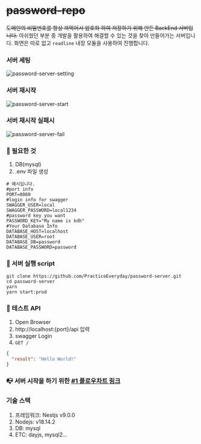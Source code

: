 # ~~password-repo~~
~~도메인의 비밀번호를 항상 까먹어서 암호화 하여 저장하기 위해 만든 BackEnd 서버입니다.~~
아쉬웠던 부분 중 개발을 활용하여 해결할 수 있는 것을 찾아 만들어가는 서버입니다.
화면은 따로 없고 `readline` 내장 모듈을 사용하여 진행합니다.

### 서버 세팅

![password-server-setting](https://github.com/PracticeEveryday/password-server/assets/115522392/1487d886-8065-4c2c-9e5c-a22bfaaf032a)


### 서버 재시작
![password-server-start](https://github.com/PracticeEveryday/password-server/assets/115522392/7b585245-e98e-4974-9c02-12999e189770)

### 서버 재시작 실패시
![password-server-fail](https://github.com/PracticeEveryday/password-server/assets/115522392/4ec12942-f61c-49cf-990f-785c0e0e600c)


### 📰 필요한 것

1. DB(mysql)
2. .env 파일 생성

```dotenv
# 예시입니다.
#port info
PORT=8080
#login info for swagger
SWAGGER_USER=local
SWAGGER_PASSWORD=local1234
#password key you want
PASSWORD_KEY="My name is kdh"
#Your Database Info
DATABASE_HOST=localhost
DATABASE_USER=root
DATABASE_DB=password
DATABASE_PASSWORD=password
```

### 🏃 서버 실행 script
```shell
git clone https://github.com/PracticeEveryday/password-server.git
cd password-server
yarn
yarn start:prod
```

### 🙏 테스트 API
1. Open Browser
2. http://localhost:{port}/api 입력
3. swagger Login
4. `GET /`
```json
{
  "result": "Hello World!"
}
```

### 📭 서버 시작을 하기 위한 [#1 플로우차트 링크](https://github.com/PracticeEveryday/password-server/issues/1)

### 기술 스택
1. 프레임워크: Nestjs v9.0.0
2. Nodejs: v18.14.2
3. DB: mysql
4. ETC: dayjs, mysql2...